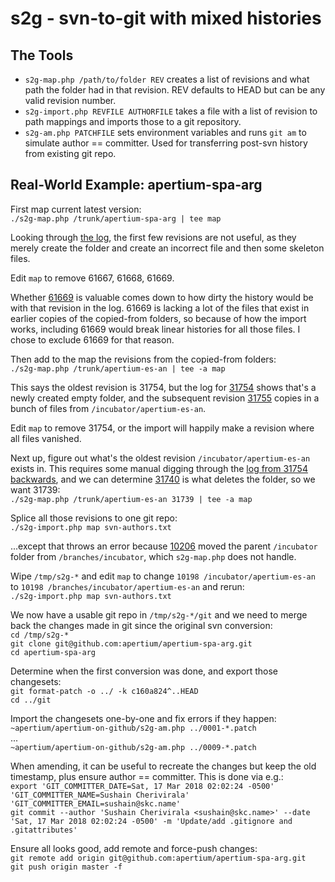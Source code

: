 # s2g - svn-to-git with mixed histories

## The Tools
- `s2g-map.php /path/to/folder REV` creates a list of revisions and what path the folder had in that revision. REV defaults to HEAD but can be any valid revision number.
- `s2g-import.php REVFILE AUTHORFILE` takes a file with a list of revision to path mappings and imports those to a git repository.
- `s2g-am.php PATCHFILE` sets environment variables and runs `git am` to simulate author == committer. Used for transferring post-svn history from existing git repo.

## Real-World Example: apertium-spa-arg
First map current latest version:<br>
`./s2g-map.php /trunk/apertium-spa-arg | tee map`

Looking through [the log](https://apertium.projectjj.com/trac/log/trunk/apertium-spa-arg), the first few revisions are not useful, as they merely create the folder and create an incorrect file and then some skeleton files.

Edit `map` to remove 61667, 61668, 61669.

Whether [61669](https://apertium.projectjj.com/trac/changeset/61669) is valuable comes down to how dirty the history would be with that revision in the log. 61669 is lacking a lot of the files that exist in earlier copies of the copied-from folders, so because of how the import works, including 61669 would break linear histories for all those files. I chose to exclude 61669 for that reason.

Then add to the map the revisions from the copied-from folders:<br>
`./s2g-map.php /trunk/apertium-es-an | tee -a map`

This says the oldest revision is 31754, but the log for [31754](https://apertium.projectjj.com/trac/changeset/31754/) shows that's a newly created empty folder, and the subsequent revision [31755](https://apertium.projectjj.com/trac/changeset/31755/) copies in a bunch of files from `/incubator/apertium-es-an`.

Edit `map` to remove 31754, or the import will happily make a revision where all files vanished.

Next up, figure out what's the oldest revision `/incubator/apertium-es-an` exists in. This requires some manual digging through the [log from 31754 backwards](https://apertium.projectjj.com/trac/log/?rev=31754), and we can determine [31740](https://apertium.projectjj.com/trac/changeset/31740/) is what deletes the folder, so we want 31739:<br>
`./s2g-map.php /trunk/apertium-es-an 31739 | tee -a map`

Splice all those revisions to one git repo:<br>
`./s2g-import.php map svn-authors.txt`

...except that throws an error because [10206](https://apertium.projectjj.com/trac/changeset/10206/) moved the parent `/incubator` folder from `/branches/incubator`, which `s2g-map.php` does not handle.

Wipe `/tmp/s2g-*` and edit `map` to change `10198 /incubator/apertium-es-an` to `10198 /branches/incubator/apertium-es-an` and rerun:<br>
`./s2g-import.php map svn-authors.txt`

We now have a usable git repo in `/tmp/s2g-*/git` and we need to merge back the changes made in git since the original svn conversion:<br>
`cd /tmp/s2g-*`<br>
`git clone git@github.com:apertium/apertium-spa-arg.git`<br>
`cd apertium-spa-arg`

Determine when the first conversion was done, and export those changesets:<br>
`git format-patch -o ../ -k c160a824^..HEAD`<br>
`cd ../git`

Import the changesets one-by-one and fix errors if they happen:<br>
`~apertium/apertium-on-github/s2g-am.php ../0001-*.patch`<br>
...<br>
`~apertium/apertium-on-github/s2g-am.php ../0009-*.patch`

When amending, it can be useful to recreate the changes but keep the old timestamp, plus ensure author == committer. This is done via e.g.:<br>
`export 'GIT_COMMITTER_DATE=Sat, 17 Mar 2018 02:02:24 -0500' 'GIT_COMMITTER_NAME=Sushain Cherivirala' 'GIT_COMMITTER_EMAIL=sushain@skc.name'`<br>
`git commit --author 'Sushain Cherivirala <sushain@skc.name>' --date 'Sat, 17 Mar 2018 02:02:24 -0500' -m 'Update/add .gitignore and .gitattributes'`

Ensure all looks good, add remote and force-push changes:<br>
`git remote add origin git@github.com:apertium/apertium-spa-arg.git`<br>
`git push origin master -f`
